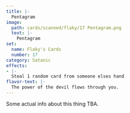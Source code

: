 ```yaml
---
title: |-
  Pentagram
image: 
  path: cards/scanned/flaky/17 Pentagram.png
  text: |-
    Pentagram
set:
  name: Flaky's Cards
  number: 17
category: Satanic
effects: 
- |-
  Steal 1 random card from someone elses hand
flavor-text: |-
  The power of the devil flows through you.
---
```

Some actual info about this thing TBA.
